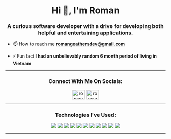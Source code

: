 <h1 align="center">Hi 👋, I'm Roman</h1>
<h3 align="center">A curious software developer with a drive for developing both helpful and entertaining applications.</h3>

- 📫 How to reach me **romangeathersdev@gmail.com**

- ⚡ Fun fact **I had an unbelievably random 6 month period of living in Vietnam**

<hr>

<h3 align="center">Connect With Me On Socials:</h3>
<p align="center">
<a href="https://twitter.com/romangdev" target="blank"><img align="center" src="https://raw.githubusercontent.com/rahuldkjain/github-profile-readme-generator/master/src/images/icons/Social/twitter.svg" alt="romangdev" height="30" width="40" /></a>
<a href="https://linkedin.com/in/romangeathers" target="blank"><img align="center" src="https://raw.githubusercontent.com/rahuldkjain/github-profile-readme-generator/master/src/images/icons/Social/linked-in-alt.svg" alt="romangeathers" height="30" width="40" /></a>
</p>

<hr>

<h3 align="center">Technologies I've Used:</h3>
<div align="center">
  <img src="https://img.shields.io/badge/-HTML5-E34F26?logo=html5&logoColor=white&style=plastic">
  <img src="https://img.shields.io/badge/-CSS3-1572B6?logo=css3&logoColor=white&style=plastic">
  <img src="https://img.shields.io/badge/-Javascript-F7DF1E?logo=javascript&logoColor=white&style=plastic">
  <img src="https://img.shields.io/badge/-RSpec-FE405F?&style=plastic">
  <img src="https://img.shields.io/badge/-Git-F05032?logo=git&logoColor=white&style=plastic">
  <img src="https://img.shields.io/badge/-SQL-blue?&logoColor=white&style=plastic">
  <img src="https://img.shields.io/badge/-Bootstrap-7912F2?&style=plastic">
  <img src="https://img.shields.io/badge/-MaterialUI-007BF8?&style=plastic">
  <img src="https://img.shields.io/badge/-React.js-5ED4F3?&style=plastic">
  <img src="https://img.shields.io/badge/-Ruby-CC342D?logo=ruby&logoColor=white&style=plastic">
  <img src="https://img.shields.io/badge/-Rubocop-000000?logo=rubocop&logoColor=white&style=plastic">
</div>

<hr>
